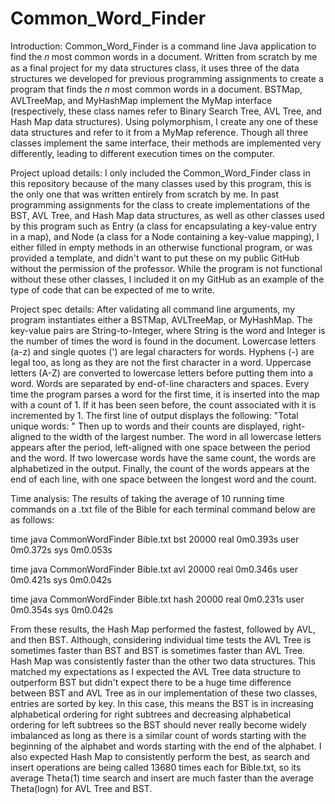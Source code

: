 # Common_Word_Finder
Introduction:
Common_Word_Finder is a command line Java application to find the 𝑛 most common
words in a document. Written from scratch by me as a final project for my data
structures class, it uses three of the data structures we developed for
previous programming assignments to create a program that finds the 𝑛 most
common words in a document. BSTMap, AVLTreeMap, and MyHashMap implement the
MyMap interface (respectively, these class names refer to Binary Search Tree,
AVL Tree, and Hash Map data structures). Using polymorphism, I create any one
of these data structures and refer to it from a MyMap reference. Though all
three classes implement the same interface, their methods are implemented very
differently, leading to different execution times on the computer.

Project upload details:
I only included the Common_Word_Finder class in this repository because of the
many classes used by this program, this is the only one that was written
entirely from scratch by me. In past programming assignments for the class
to create implementations of the BST, AVL Tree, and Hash Map data structures,
as well as other classes used by this program such as Entry (a class for
encapsulating a key-value entry in a map), and Node (a class for a Node
containing a key-value mapping), I either filled in empty methods in an
otherwise functional program, or was provided a template, and didn't want
to put these on my public GitHub without the permission of the professor.
While the program is not functional without these other classes, I
included it on my GitHub as an example of the type of code that can be
expected of me to write.

Project spec details:
After validating all command line arguments, my program instantiates either a
BSTMap, AVLTreeMap, or MyHashMap. The key-value pairs are String-to-Integer,
where String is the word and Integer is the number of times the word is
found in the document. Lowercase letters (a-z) and single quotes (') are legal
characters for words. Hyphens (-) are legal too, as long as they are not the
first character in a word. Uppercase letters (A-Z) are converted to lowercase
letters before putting them into a word. Words are separated by end-of-line
characters and spaces. Every time the program parses a word for the first
time, it is inserted into the map with a count of 1. If it has been seen
before, the count associated with it is incremented by 1. The first line of
output displays the following: "Total unique words: <some positive integer>"
Then up to <limit> words and their counts are displayed, right-aligned to the
width of the largest number. The word in all lowercase letters appears after
the period, left-aligned with one space between the period and the word. If two
lowercase words have the same count, the words are alphabetized in the output.
Finally, the count of the words appears at the end of each line, with one space
between the longest word and the count.

Time analysis:
The results of taking the average of 10 running time commands on a .txt file of
the Bible for each terminal command below are as follows:

time java CommonWordFinder Bible.txt bst 20000
real	0m0.393s
user	0m0.372s
sys	    0m0.053s

time java CommonWordFinder Bible.txt avl 20000
real	0m0.346s
user	0m0.421s
sys	    0m0.042s

time java CommonWordFinder Bible.txt hash 20000
real	0m0.231s
user	0m0.354s
sys	    0m0.042s

From these results, the Hash Map performed the fastest, followed by AVL, and
then BST. Although, considering individual time tests the AVL Tree is sometimes
faster than BST and BST is sometimes faster than AVL Tree. Hash Map was
consistently faster than the other two data structures. This matched my
expectations as I expected the AVL Tree data structure to outperform BST but
didn't expect there to be a huge time difference between BST and AVL Tree as in
our implementation of these two classes, entries are sorted by key. In this
case, this means the BST is in increasing alphabetical ordering for right
subtrees and decreasing alphabetical ordering for left subtrees so the BST
should never really become widely imbalanced as long as there is a similar
count of words starting with the beginning of the alphabet and words starting
with the end of the alphabet. I also expected Hash Map to consistently
perform the best, as search and insert operations are being called 13680 times
each for Bible.txt, so its average Theta(1) time search and insert are much
faster than the average Theta(logn) for AVL Tree and BST.

